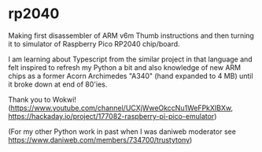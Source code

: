 # rp2040
Making first disassembler of  ARM v6m Thumb instructions and then turning it to simulator of Raspberry Pico RP2040 chip/board.

I am learning about Typescript from the similar project in that language and felt inspired to refresh my Python a bit and also knowledge of
new ARM chips as a former Acorn Archimedes "A340" (hand expanded to 4 MB) until it broke down at end of 80'ies.

Thank you to Wokwi! (https://www.youtube.com/channel/UCXjWweOkccNu1WeFPkXIBXw, https://hackaday.io/project/177082-raspberry-pi-pico-emulator)

(For my other Python work in past when I was daniweb moderator see https://www.daniweb.com/members/734700/trustytony)
